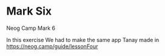 # Mark Six
 Neog Camp Mark 6


In this exercise We  had to make the same app Tanay made in https://neog.camp/guide/lessonFour